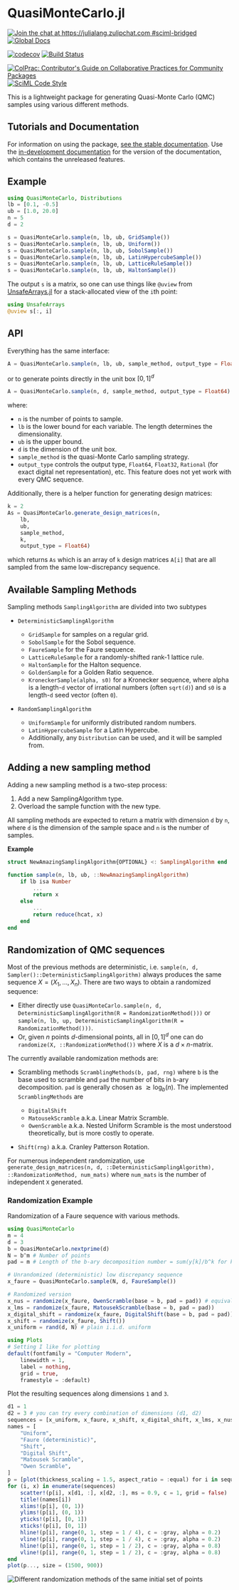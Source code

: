 # QuasiMonteCarlo.jl

[![Join the chat at https://julialang.zulipchat.com #sciml-bridged](https://img.shields.io/static/v1?label=Zulip&message=chat&color=9558b2&labelColor=389826)](https://julialang.zulipchat.com/#narrow/stream/279055-sciml-bridged)
[![Global Docs](https://img.shields.io/badge/docs-SciML-blue.svg)](https://docs.sciml.ai/QuasiMonteCarlo/stable/)

[![codecov](https://codecov.io/gh/SciML/QuasiMonteCarlo.jl/branch/master/graph/badge.svg)](https://codecov.io/gh/SciML/QuasiMonteCarlo.jl)
[![Build Status](https://github.com/SciML/QuasiMonteCarlo.jl/workflows/CI/badge.svg)](https://github.com/SciML/QuasiMonteCarlo.jl/actions?query=workflow%3ACI)

[![ColPrac: Contributor's Guide on Collaborative Practices for Community Packages](https://img.shields.io/badge/ColPrac-Contributor%27s%20Guide-blueviolet)](https://github.com/SciML/ColPrac)
[![SciML Code Style](https://img.shields.io/static/v1?label=code%20style&message=SciML&color=9558b2&labelColor=389826)](https://github.com/SciML/SciMLStyle)

This is a lightweight package for generating Quasi-Monte Carlo (QMC) samples
using various different methods.

## Tutorials and Documentation

For information on using the package,
[see the stable documentation](https://docs.sciml.ai/QuasiMonteCarlo/stable/). Use the
[in-development documentation](https://docs.sciml.ai/QuasiMonteCarlo/dev/) for the version of
the documentation, which contains the unreleased features.

## Example

```julia
using QuasiMonteCarlo, Distributions
lb = [0.1, -0.5]
ub = [1.0, 20.0]
n = 5
d = 2

s = QuasiMonteCarlo.sample(n, lb, ub, GridSample())
s = QuasiMonteCarlo.sample(n, lb, ub, Uniform())
s = QuasiMonteCarlo.sample(n, lb, ub, SobolSample())
s = QuasiMonteCarlo.sample(n, lb, ub, LatinHypercubeSample())
s = QuasiMonteCarlo.sample(n, lb, ub, LatticeRuleSample())
s = QuasiMonteCarlo.sample(n, lb, ub, HaltonSample())
```

The output `s` is a matrix, so one can use things like `@uview` from
[UnsafeArrays.jl](https://github.com/oschulz/UnsafeArrays.jl) for a stack-allocated
view of the `i`th point:

```julia
using UnsafeArrays
@uview s[:, i]
```

## API

Everything has the same interface:

```julia
A = QuasiMonteCarlo.sample(n, lb, ub, sample_method, output_type = Float64)
```

or to generate points directly in the unit box $[0,1]^d$

```julia
A = QuasiMonteCarlo.sample(n, d, sample_method, output_type = Float64) # = QuasiMonteCarlo.sample(n,zeros(d),ones(d),sample_method)
```

where:

  - `n` is the number of points to sample.
  - `lb` is the lower bound for each variable. The length determines the dimensionality.
  - `ub` is the upper bound.
  - `d` is the dimension of the unit box.
  - `sample_method` is the quasi-Monte Carlo sampling strategy.
  - `output_type` controls the output type, `Float64`, `Float32`, `Rational` (for exact digital net representation), etc. This feature does not yet work with every QMC sequence.

Additionally, there is a helper function for generating design matrices:

```julia
k = 2
As = QuasiMonteCarlo.generate_design_matrices(n,
    lb,
    ub,
    sample_method,
    k,
    output_type = Float64)
```

which returns `As` which is an array of `k` design matrices `A[i]` that are
all sampled from the same low-discrepancy sequence.

## Available Sampling Methods

Sampling methods `SamplingAlgorithm` are divided into two subtypes

  - `DeterministicSamplingAlgorithm`
    
      + `GridSample` for samples on a regular grid.
      + `SobolSample` for the Sobol sequence.
      + `FaureSample` for the Faure sequence.
      + `LatticeRuleSample` for a randomly-shifted rank-1 lattice rule.
      + `HaltonSample` for the Halton sequence.
      + `GoldenSample` for a Golden Ratio sequence.
      + `KroneckerSample(alpha, s0)` for a Kronecker sequence, where alpha is a length-`d` vector of irrational numbers (often `sqrt(d)`) and `s0` is a length-`d` seed vector (often `0`).

  - `RandomSamplingAlgorithm`
    
      + `UniformSample` for uniformly distributed random numbers.
      + `LatinHypercubeSample` for a Latin Hypercube.
      + Additionally, any `Distribution` can be used, and it will be sampled from.
    
    <!-- - `SectionSample(x0, sampler)` where `sampler` is any sampler above and `x0` is a vector of either `NaN` for a free dimension or some scalar for a constrained dimension. Not currently supported. -->

## Adding a new sampling method

Adding a new sampling method is a two-step process:

 1. Add a new SamplingAlgorithm type.
 2. Overload the sample function with the new type.

All sampling methods are expected to return a matrix with dimension `d` by `n`, where `d` is the dimension of the sample space and `n` is the number of samples.

**Example**

```julia
struct NewAmazingSamplingAlgorithm{OPTIONAL} <: SamplingAlgorithm end

function sample(n, lb, ub, ::NewAmazingSamplingAlgorithm)
    if lb isa Number
        ...
        return x
    else
        ...
        return reduce(hcat, x)
    end
end
```

## Randomization of QMC sequences

Most of the previous methods are deterministic, i.e. `sample(n, d, Sampler()::DeterministicSamplingAlgorithm)` always produces the same sequence $X = (X_1, \dots, X_n)$.
There are two ways to obtain a randomized sequence:

  - Either directly use `QuasiMonteCarlo.sample(n, d, DeterministicSamplingAlgorithm(R = RandomizationMethod()))` or `sample(n, lb, up, DeterministicSamplingAlgorithm(R = RandomizationMethod()))`.
  - Or, given $n$ points $d$-dimensional points, all in $[0,1]^d$ one can do `randomize(X, ::RandomizationMethod())` where $X$ is a $d\times n$-matrix.

The currently available randomization methods are:

  - Scrambling methods `ScramblingMethods(b, pad, rng)` where `b` is the base used to scramble and `pad` the number of bits in `b`-ary decomposition.
    `pad` is generally chosen as $\gtrsim \log_b(n)$.
    The implemented `ScramblingMethods` are
    
      + `DigitalShift`
      + `MatousekScramble` a.k.a. Linear Matrix Scramble.
      + `OwenScramble` a.k.a. Nested Uniform Scramble is the most understood theoretically, but is more costly to operate.

  - `Shift(rng)` a.k.a. Cranley Patterson Rotation.

For numerous independent randomization, use `generate_design_matrices(n, d, ::DeterministicSamplingAlgorithm), ::RandomizationMethod, num_mats)` where `num_mats` is the number of independent `X` generated.

### Randomization Example

Randomization of a Faure sequence with various methods.

```julia
using QuasiMonteCarlo
m = 4
d = 3
b = QuasiMonteCarlo.nextprime(d)
N = b^m # Number of points
pad = m # Length of the b-ary decomposition number = sum(y[k]/b^k for k in 1:pad)

# Unrandomized (deterministic) low discrepancy sequence
x_faure = QuasiMonteCarlo.sample(N, d, FaureSample())

# Randomized version
x_nus = randomize(x_faure, OwenScramble(base = b, pad = pad)) # equivalent to sample(N, d, FaureSample(R = OwenScramble(base = b, pad = pad)))
x_lms = randomize(x_faure, MatousekScramble(base = b, pad = pad))
x_digital_shift = randomize(x_faure, DigitalShift(base = b, pad = pad))
x_shift = randomize(x_faure, Shift())
x_uniform = rand(d, N) # plain i.i.d. uniform
```

```julia
using Plots
# Setting I like for plotting
default(fontfamily = "Computer Modern",
    linewidth = 1,
    label = nothing,
    grid = true,
    framestyle = :default)
```

Plot the resulting sequences along dimensions `1` and `3`.

```julia
d1 = 1
d2 = 3 # you can try every combination of dimensions (d1, d2)
sequences = [x_uniform, x_faure, x_shift, x_digital_shift, x_lms, x_nus]
names = [
    "Uniform",
    "Faure (deterministic)",
    "Shift",
    "Digital Shift",
    "Matousek Scramble",
    "Owen Scramble",
]
p = [plot(thickness_scaling = 1.5, aspect_ratio = :equal) for i in sequences]
for (i, x) in enumerate(sequences)
    scatter!(p[i], x[d1, :], x[d2, :], ms = 0.9, c = 1, grid = false)
    title!(names[i])
    xlims!(p[i], (0, 1))
    ylims!(p[i], (0, 1))
    yticks!(p[i], [0, 1])
    xticks!(p[i], [0, 1])
    hline!(p[i], range(0, 1, step = 1 / 4), c = :gray, alpha = 0.2)
    vline!(p[i], range(0, 1, step = 1 / 4), c = :gray, alpha = 0.2)
    hline!(p[i], range(0, 1, step = 1 / 2), c = :gray, alpha = 0.8)
    vline!(p[i], range(0, 1, step = 1 / 2), c = :gray, alpha = 0.8)
end
plot(p..., size = (1500, 900))
```

![Different randomization methods of the same initial set of points](img/various_randomization.svg)
